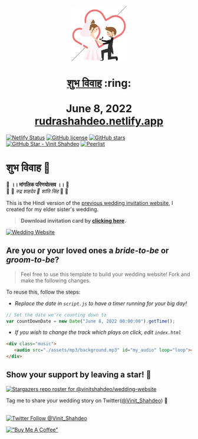 
<p align="center"><a href="https://rudrashahdeo.netlify.app/"><img src="./assets/wedding.gif" width="150px" height="150px"/></a></p>
<h1 align="center"><a href="https://rudrashahdeo.netlify.app/">शुभ विवाह</a> :ring: <br> <br>June 8, 2022<br> <a href="https://rudrashahdeo.netlify.app/">rudrashahdeo.netlify.app</a></h1>

[![Netlify Status](https://api.netlify.com/api/v1/badges/98fba697-102b-4417-bb98-c625a3f22170/deploy-status)](https://app.netlify.com/sites/rudrashahdeo/deploys) [![GitHub license](https://img.shields.io/github/license/vinitshahdeo/wedding-website?logo=github)](https://github.com/vinitshahdeo/wedding-website/blob/main/LICENSE) [![GitHub stars](https://img.shields.io/github/stars/vinitshahdeo/wedding-website?label=Leave%20a%20Star&logo=github)](https://github.com/vinitshahdeo/wedding-website/stargazers) [![GitHub Star - Vinit Shahdeo](https://img.shields.io/badge/GitHub_Star-%E2%AD%90_vinitshahdeo-E89B25?colorA=302237&logo=github)](https://stars.github.com/profiles/vinitshahdeo/) [![Peerlist](https://github-readme-badge.peerlist.io/api/vinitshahdeo)](https://peerlist.io/vinitshahdeo)

# शुभ विवाह 🎉

💙 **।। मांगलिक परिणयोत्सव ।।** 💙 <br>
🥁 🎊 _रुद्र शाहदेव 💍 शांति सिंह_ 🎊 🥁

This is the Hindi version of the [previous wedding invitation website](https://sonali.netlify.app/), I created for my elder sister's wedding. 

> **Download invitation card by [clicking here](https://github.com/vinitshahdeo/wedding-website/blob/main/invitation/Rudra-Shahdeo-Wedding.pdf?raw=true).**

[![Wedding Website](https://github-readme-stats.vercel.app/api/pin/?username=vinitshahdeo&repo=Wedding-Invitation)](https://github.com/vinitshahdeo/Wedding-Invitation)

## Are you or your loved ones a *bride-to-be* or *groom-to-be*? 
> Feel free to use this template to build your wedding website! Fork and make the following changes.

To reuse this, follow the steps:

- *Replace the date in `script.js` to have a timer running for your big day!*

```js
// Set the date we're counting down to
var countDownDate = new Date("June 8, 2022 00:00:00").getTime();
```

- *If you wish to change the track which plays on click, edit `index.html`*

```html
<div class="music">
   <audio src="./assets/mp3/background.mp3" id="my_audio" loop="loop"></audio> 
</div>
```

## Show your support by leaving a star! :hugs:

[![Stargazers repo roster for @vinitshahdeo/wedding-website](https://reporoster.com/stars/vinitshahdeo/wedding-website)](https://github.com/vinitshahdeo/wedding-website/stargazers)

Tag me to share your wedding story on Twitter([@Vinit_Shahdeo](https://twitter.com/Vinit_Shahdeo)) :yellow_heart:
<br><br>

[![Twitter Follow @Vinit_Shahdeo](https://img.shields.io/twitter/follow/Vinit_Shahdeo?style=social)](https://twitter.com/Vinit_Shahdeo)

[!["Buy Me A Coffee"](https://www.buymeacoffee.com/assets/img/custom_images/orange_img.png)](https://www.buymeacoffee.com/vinitshahdeo)
